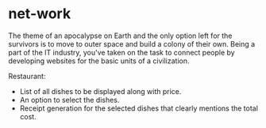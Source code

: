 # net-work

The theme of an apocalypse on Earth and the only option left for the survivors is to move to outer space and build a colony of their own. Being a part of the IT industry, you've taken on the task to connect people by developing websites for the basic units of a civilization.

Restaurant: 
- List of all dishes to be displayed along with price.
- An option to select the dishes.
- Receipt generation for the selected dishes that clearly mentions the total cost.
